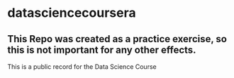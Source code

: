 # datasciencecoursera
## This Repo was created as a practice exercise, so this is not important for any other effects.
This is a public record for the Data Science Course
